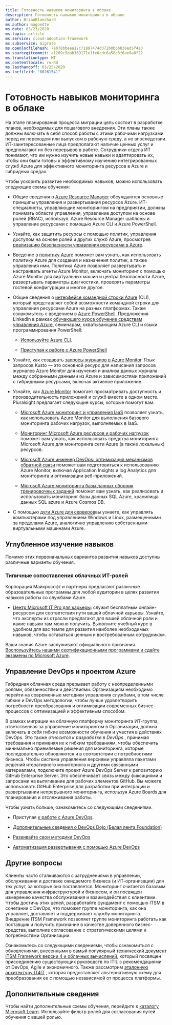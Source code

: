 ```yaml
---
title: Готовность навыков мониторинга в облаке
description: Готовность навыков мониторинга в облаке
author: BrianBlanchard
ms.author: magoedte
ms.date: 03/23/2020
ms.topic: article
ms.service: cloud-adoption-framework
ms.subservice: migrate
ms.openlocfilehash: 7e078bbeea12c71997474d372b0b6b838ed5f4a3
ms.sourcegitcommit: a1209c9dab369171e1fe0cdc6a58e3f6ae6a8f22
ms.translationtype: MT
ms.contentlocale: ru-RU
ms.lasthandoff: 03/25/2020
ms.locfileid: "80261541"
---
```

# <a name="skills-readiness-for-cloud-monitoring"></a>Готовность навыков мониторинга в облаке

На этапе планирования процесса миграции цель состоит в разработке планов, необходимых для пошагового внедрения. Эти планы также должны включать в себя способ работы с этими рабочими нагрузками перед их переходом или выпуском в рабочую среду, а не впоследствии. ИТ-заинтересованные лица предполагают наличие ценных услуг и предполагают их без перерывов в работе. Сотрудники отдела ИТ понимают, что им нужно изучить новые навыки и адаптировать их, чтобы они были готовы к эффективному изучению интегрированных служб Azure для эффективного мониторинга ресурсов в Azure и гибридных средах. 

Чтобы ускорить развитие необходимых навыков, можно использовать следующие схемы обучения:

- Общие сведения о [Azure Resource Manager](https://docs.microsoft.com/azure/azure-resource-manager/management/overview) обсуждаются основные принципы управления и развертывания ресурсов Azure. ИТ-специалисты, управляющие мониторингом на предприятии, должны понимать области управления, управление доступом на основе ролей (RBAC), используя. Azure Resource Manager шаблоны и управление ресурсами с помощью Azure CLI и Azure PowerShell.

- Узнайте, как защитить ресурсы с помощью политик, управления доступом на основе ролей и других служб Azure, просмотрев [реализацию безопасности управления ресурсами в Azure](https://docs.microsoft.com//learn/paths/implement-resource-mgmt-security/). 

- Введение в [политику Azure](https://docs.microsoft.com/azure/governance/policy/overview) поможет вам узнать, как использовать политику Azure для создания и назначения политик, а также управления ими. Политика Azure позволяет развертывать и настраивать агенты Azure Monitor, включать мониторинг с помощью Azure Monitor для виртуальных машин и центра безопасности Azure, развертывать параметры диагностики, проверять параметры гостевой конфигурации и многое другое.

- Общие сведения о [интерфейсе командной строки Azure](https://docs.microsoft.com/cli/azure/get-started-with-azure-cli?view=azure-cli-latest) (CLI), который представляет собой возможности командной строки для управления ресурсами Azure на разных платформах. Также ознакомьтесь с введением в [Azure PowerShell](https://docs.microsoft.com/powershell/azure/?view=azps-3.6.1). Предложения LinkedIn в рамках [обучающего курса обучение средствам управления Azure](https://www.linkedin.com/learning/learning-azure-management-tools), семинарам, охватывающим Azure CLI и языки программирования PowerShell:

   - [Используйте Azure CLI](https://www.linkedin.com/learning/learning-azure-management-tools/use-the-azure-cli).
   
   - [Приступая к работе с Azure PowerShell](https://www.linkedin.com/learning/learning-azure-management-tools/understand-azure-powershell) 

- Узнайте, как создавать [запросы журналов в Azure Monitor](https://docs.microsoft.com/azure/azure-monitor/log-query/get-started-queries).  Язык запросов Kusto — это основной ресурс для написания запросов журналов Azure Monitor для изучения и анализа данных журнала между собранными данными из Azure и зависимостями приложений с гибридными ресурсами, включая активное приложение.

- Узнайте, как [Azure Monitor](https://docs.microsoft.com/azure/azure-monitor/overview) помогает просматривать доступность и производительность приложений и служб вместе в одном месте. Pluralsight предлагает следующие курсы, которые помогут вам:

   - [Microsoft Azure мониторинг и управления IaaS](https://www.pluralsight.com/courses/azure-iaas-monitoring-management-getting-started) позволяет узнать, как использовать Azure Monitor для выполнения базового мониторинга рабочих нагрузок, выполняемых в IaaS.

   - [Мониторинг Microsoft Azure ресурсов и рабочих нагрузок](https://www.pluralsight.com/courses/microsoft-azure-resources-workloads-monitoring) поможет вам узнать, как использовать средства мониторинга Microsoft Azure для мониторинга сети Azure (а также локальных) ресурсов.

   - [Microsoft Azure инженер DevOps: оптимизация механизмов обратной связи](https://www.pluralsight.com/courses/microsoft-azure-optimize-feedback-mechanisms) поможет вам подготовиться к использованию Azure Monitor, включая Application Insights и log Analytics для мониторинга и оптимизации веб-приложений.

   - [Microsoft Azure мониторинга базы данных сборник тренировочных заданий](https://www.pluralsight.com/courses/microsoft-azure-database-playbook-monitoring) поможет вам узнать, как реализовать и использовать мониторинг базы данных SQL Azure, хранилища данных SQL azure и Azure Cosmos DB.

- С помощью [дуги Azure для серверов](https://docs.microsoft.com/azure/azure-arc/servers/overview)вы узнаете, как управлять компьютерами под управлением Windows и Linux, размещенными за пределами Azure, аналогично управлению собственными виртуальными машинами Azure.

## <a name="deeper-skills-exploration"></a>Углубленное изучение навыков

Помимо этих первоначальных вариантов развития навыков доступны различные варианты обучения.

### <a name="typical-mappings-of-cloud-it-roles"></a>Типичные сопоставления облачных ИТ-ролей

Корпорация Майкрософт и партнеры предлагают различные образовательные программы для любой аудитории в целях развития навыков работы со службами Azure.

- [Центр Microsoft IT Pro для карьеры](https://www.microsoft.com/itpro): служит бесплатным онлайн-ресурсом для соответствия пути вашей облачной карьеры. Узнайте, что эксперты из отрасли предлагают для вашей облачной роли и какие навыки там можно получить. Выполните учебный курс в удобном для вас темпе для развития наиболее необходимых навыков, чтобы оставаться ценным и востребованным сотрудником.

Ваши знания Azure заслуживают официального признания. [Воспользуйтесь нашими сертификационными программами и сдайте экзамены по Microsoft Azure]( https://www.microsoft.com/learning/azure-certification.aspx).

## <a name="azure-devops-and-project-management"></a>Управление DevOps и проектом Azure

Гибридная облачная среда прерывает работу с неопределенными ролями, обязанностями и действиями. Организациям необходимо перейти на современные методики управления службами, в том числе гибкие и DevOps методологии, чтобы лучше удовлетворить потребности преобразования и оптимизации современных бизнес-процессов с оптимизацией и эффективным способом. 

В рамках миграции на облачную платформу мониторинга ИТ-группа, ответственная за управление мониторингом в Организации, должна включать в себя гибкие возможности обучения и участия в действиях DevOps. Это также *относится к разработке в DevOps* , принимая требования и применяя их к гибким требованиям, чтобы обеспечить минимально приемлемые решения для мониторинга, которые последовательно обновляются и в соответствии с потребностями бизнеса. Чтобы система управления версиями управляла пакетами решений итеративного мониторинга и другими связанными материалами, подключите проект Azure DevOps Server к репозиторию GitHub Enterprise Server. Это обеспечивает связь между фиксациями и запросами на вытягивание для рабочих элементов GitHub. Вы можете использовать GitHub Enterprise для разработки при интеграции и развертывании непрерывного мониторинга, используя Azure Boards для планирования и отслеживания работы.

Чтобы узнать больше, ознакомьтесь со следующими сведениями.

- Приступая [к работе с Azure DevOps](https://docs.microsoft.com/learn/modules/get-started-with-devops/). 

- [Дополнительные сведения о DevOps Dojo (Белая лента Foundation)](https://docs.microsoft.com/learn/paths/devops-dojo-white-belt-foundation/)

- [Развивайте свои методики DevOps](https://docs.microsoft.com/learn/paths/evolve-your-devops-practices/)

- [Автоматизация развертывания с помощью Azure DevOps](https://docs.microsoft.com/learn/paths/automate-deployments-azure-devops/)

## <a name="other-considerations"></a>Другие вопросы

Клиенты часто сталкиваются с затруднениями в управлении, обслуживании и доставке ожидаемого бизнеса (и ИТ-организации) для тех услуг, за которые она поставляется. Мониторинг считается базовым для управления инфраструктурой и бизнесом, и он посвящен измерению качества обслуживания и взаимодействия с клиентами.  Чтобы достичь этих целей, разработайте фундамент с помощью ITSM в сочетании с DevOps, что поможет группе мониторинга, как она управляет, доставляет и поддерживает службу мониторинга. Внедрение ITSM Framework позволяет группе мониторинга работать как поставщик и получить признание в качестве доверенного бизнес-средства, выполнив согласование с стратегическими целями и потребностями Организации.

Ознакомьтесь со следующими сведениями, чтобы ознакомиться с обновлениями, внесенными в самый популярный [технический документ ITSM Framework версии 4 и облачных вычислений](https://www.axelos.com/case-studies-and-white-papers/itil-4-and-the-cloud), который посвящен присоединению существующих руководств по ITIL с рекомендациями от DevOps, Agile и экономичного. Также рассмотрим [эталонную архитектуру IT4IT](https://www.opengroup.org/it4it) , которая предоставляет альтернативную схему для преобразования ее с помощью независимой от процесса платформы.

## <a name="learn-more"></a>Дополнительные сведения

Чтобы найти дополнительные схемы обучения, перейдите к [каталогу Microsoft Learn](https://docs.microsoft.com/learn/browse). Используйте фильтр ролей для согласования путей обучения с вашей ролью.